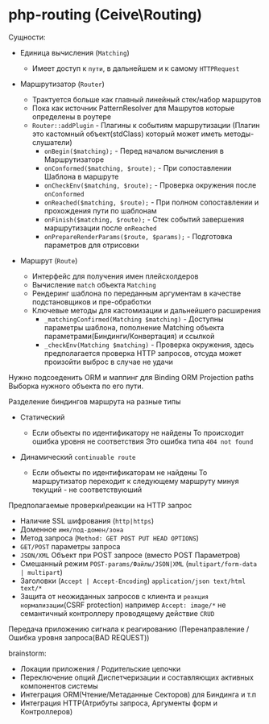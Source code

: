 php-routing (Ceive\Routing)
=============================
Сущности:

 * Единица вычисления (`Matching`)
    * Имеет доступ к `пути`, в дальнейшем и к самому `HTTPRequest`
 * Маршрутизатор (`Router`)
    * Трактуется больше как главный линейный стек/набор маршрутов
    * Пока как источник PatternResolver для Машрутов которые определены в роутере
    * `Router::addPlugin` - Плагины к событиям маршрутизации (Плагин это кастомный объект(stdClass) который может иметь методы-слушатели)
        * `onBegin($matching);` - Перед началом вычисления в Маршрутизаторе
        * `onConformed($matching, $route);` - При сопоставлении Шаблона в маршруте
        * `onCheckEnv($matching, $route);` - Проверка окружения после `onConformed`
        * `onReached($matching, $route);` - При полном сопоставлении и прохождения пути по шаблонам
        * `onFinish($matching, $route);` - Стек событий завершения маршрутизации после `onReached`
        * `onPrepareRenderParams($route, $params);` - Подготовка параметров для отрисовки

 * Маршрут (`Route`)
    * Интерфейс для получения имен плейсхолдеров
    * Вычисление `match` объекта `Matching`
    * Рендеринг шаблона по переданным аргументам в качестве подстановщиков и пре-обработки
    * Ключевые методы для кастомизации и дальнейшего расширения
        * `_matchingConfirmed(Matching $matching)` - Доступны параметры шаблона, пополнение Matching объекта параметрами(Биндинги/Конвертация) и ссылкой
        * `_checkEnv(Matching $matching)` - Проверка окружения, здесь предполагается проверка HTTP запросов, отсуда может произойти выброс в случае не удачи

Нужно подсоеденить ORM и маппинг для Binding ORM Projection paths
Выборка нужного объекта по его пути.

Разделение биндингов маршрута на разные типы

 * Статический 
     * Если объекты по идентификатору не найдены
       То происходит ошибка уровня не соответствия
       Это ошибка типа `404 not found`

 * Динамический `continuable route` 
     * Если объекты по идентификаторам не найдены
       То маршрутизатор переходит к следующему маршруту
       минуя текущий - не соответствуюший 
       
Предполагаемые проверки\реакции на HTTP запрос

   * Наличие SSL шифрования (`http|https`)
   * Доменное `имя/под-домен/зона`
   * Метод запроса (`Method: GET POST PUT HEAD OPTIONS`)
   * `GET/POST` параметры запроса
   * `JSON/XML` Объект при POST запросе (вместо POST Параметров)
   * Смешанный режим `POST-params/Файлы/JSON|XML` (`multipart/form-data | multipart`)
   * Заголовки (`Accept | Accept-Encoding`) `application/json text/html text/*`
   * Защита от неожиданных запросов с клиента и `реакция нормализации`(CSRF protection) 
   например `Accept: image/*` не семантичный контроллеру проводящему действие `CRUD`
   
   
Передача приложению сигнала к реагированию (Перенаправление / Ошибка уровня запроса(BAD REQUEST))



brainstorm:

 * Локации приложения / Родительские цепочки
 * Переключение опций Диспетчеризации и составляющих активных компонентов системы
 * Интеграция ORM(Чтение/Метаданные Секторов) для Биндинга и т.п
 * Интеграция HTTP(Атрибуты запроса, Аргументы форм и Контроллеров)
 